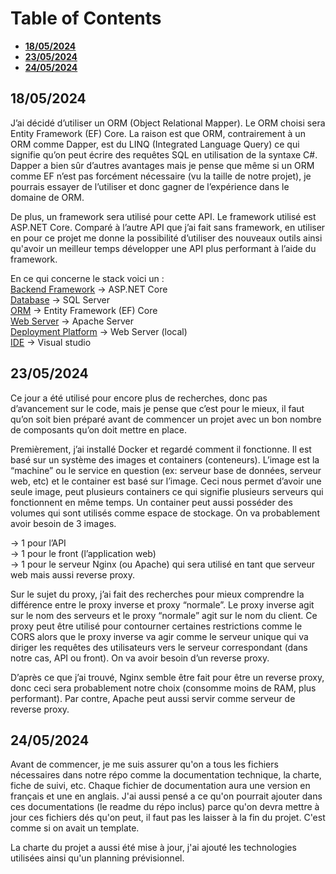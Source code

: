 # Table of Contents
- [**18/05/2024**](#18052024)
- [**23/05/2024**](#23052024)
- [**24/05/2024**](#24052024)

## 18/05/2024
J’ai décidé d’utiliser un ORM (Object Relational Mapper). Le ORM choisi sera Entity Framework (EF) Core. La raison est que ORM, contrairement à un ORM comme Dapper, est du LINQ (Integrated Language Query) ce qui signifie qu’on peut écrire des requêtes SQL en utilisation de la syntaxe C#. Dapper a bien sûr d’autres avantages mais je pense que même si un ORM comme EF n’est pas forcément nécessaire (vu la taille de notre projet), je pourrais essayer de l’utiliser et donc gagner de l’expérience dans le domaine de ORM.

De plus, un framework sera utilisé pour cette API. Le framework utilisé est ASP.NET Core. Comparé à l’autre API que j’ai fait sans framework, en utiliser en pour ce projet me donne la possibilité d’utiliser des nouveaux outils ainsi qu'avoir un meilleur temps développer une API plus performant à l’aide du framework.

En ce qui concerne le stack voici un : <br>
<ins>Backend Framework</ins> → ASP.NET Core <br>
<ins>Database</ins> → SQL Server <br>
<ins>ORM</ins> → Entity Framework (EF) Core <br>
<ins>Web Server</ins> → Apache Server <br>
<ins>Deployment Platform</ins> → Web Server (local) <br>
<ins>IDE</ins> → Visual studio

## 23/05/2024
Ce jour a été utilisé pour encore plus de recherches, donc pas d’avancement sur le code, mais je pense que c’est pour le mieux, il faut qu’on soit bien préparé avant de commencer un projet avec un bon nombre de composants qu’on doit mettre en place.

Premièrement, j’ai installé Docker et regardé comment il fonctionne. Il est basé sur un système des images et containers (conteneurs). L’image est la “machine” ou le service en question (ex: serveur base de données, serveur web, etc) et le container est basé sur l’image. Ceci nous permet d’avoir une seule image, peut plusieurs containers ce qui signifie plusieurs serveurs qui fonctionnent en même temps. Un container peut aussi posséder des volumes qui sont utilisés comme espace de stockage. On va probablement avoir besoin de 3 images.

→ 1 pour l’API <br>
→ 1 pour le front (l’application web) <br>
→ 1 pour le serveur Nginx (ou Apache) qui sera utilisé en tant que serveur web mais aussi reverse proxy.

Sur le sujet du proxy, j’ai fait des recherches pour mieux comprendre la différence entre le proxy inverse et proxy “normale”. Le proxy inverse agit sur le nom des serveurs et le proxy  “normale” agit sur le nom du client. Ce proxy peut être utilisé pour contourner certaines restrictions comme le CORS alors que le proxy inverse va agir comme le serveur unique qui va diriger les requêtes des utilisateurs vers le serveur correspondant (dans notre cas, API ou front). On va avoir besoin d’un reverse proxy.

D’après ce que j’ai trouvé, Nginx semble être fait pour être un reverse proxy, donc ceci sera probablement notre choix (consomme moins de RAM, plus performant). Par contre, Apache peut aussi servir comme serveur de reverse proxy.

## 24/05/2024
Avant de commencer, je me suis assurer qu'on a tous les fichiers nécessaires dans notre répo comme la documentation technique, la charte, fiche de suivi, etc. Chaque fichier de documentation aura une version en français et une en anglais. J'ai aussi pensé a ce qu'on pourrait ajouter dans ces documentations (le readme du répo inclus) parce qu'on devra mettre à jour ces fichiers dés qu'on peut, il faut pas les laisser à la fin du projet. C'est comme si on avait un template.

La charte du projet a aussi été mise à jour, j'ai ajouté les technologies utilisées ainsi qu'un planning prévisionnel.